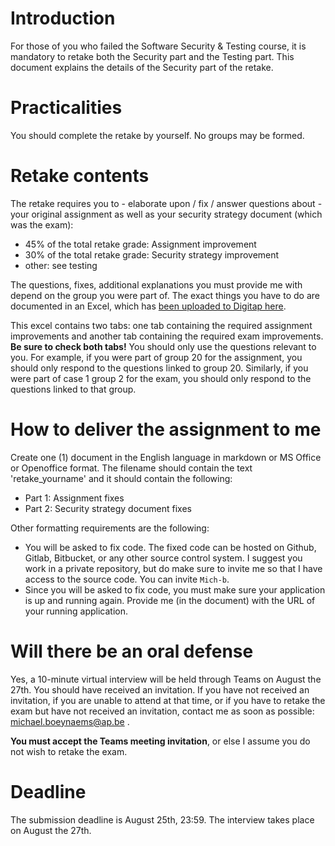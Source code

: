 # Introduction
For those of you who failed the Software Security & Testing course, it is mandatory to retake both the Security part and the Testing part. This document explains the details of the Security part of the retake. 

# Practicalities
You should complete the retake by yourself. No groups may be formed. 

# Retake contents
The retake requires you to - elaborate upon / fix / answer questions about - your original assignment as well as your security strategy document (which was the exam):
- 45% of the total retake grade: Assignment improvement
- 30% of the total retake grade: Security strategy improvement
- other: see testing

The questions, fixes, additional explanations you must provide me with depend on the group you were part of. The exact things you have to do are documented in an Excel, which has [been uploaded to Digitap here](https://learning.ap.be/pluginfile.php/1175300/mod_folder/content/0/RetakeQuestions.xlsx?forcedownload=1). 

This excel contains two tabs: one tab containing the required assignment improvements and another tab containing the required exam improvements. **Be sure to check both tabs!** You should only use the questions relevant to you. For example, if you were part of group 20 for the assignment, you should only respond to the questions linked to group 20. Similarly, if you were part of case 1 group 2 for the exam, you should only respond to the questions linked to that group. 

# How to deliver the assignment to me
Create one (1) document in the English language in markdown or MS Office or Openoffice format. The filename should contain the text 'retake_yourname' and it should contain the following:
* Part 1: Assignment fixes
* Part 2: Security strategy document fixes

Other formatting requirements are the following:
* You will be asked to fix code. The fixed code can be hosted on Github, Gitlab, Bitbucket, or any other source control system. I suggest you work in a private repository, but do make sure to invite me so that I have access to the source code. You can invite  `Mich-b`. 
* Since you will be asked to fix code, you must make sure your application is up and running again. Provide me (in the document) with the URL of your running application. 

# Will there be an oral defense
Yes, a 10-minute virtual interview will be held through Teams on August the 27th. You should have received an invitation. If you have not received an invitation, if you are unable to attend at that time, or if you have to retake the exam but have not received an invitation, contact me as soon as possible: michael.boeynaems@ap.be . 

**You must accept the Teams meeting invitation**, or else I assume you do not wish to retake the exam.

# Deadline
The submission deadline is August 25th, 23:59. The interview takes place on August the 27th. 